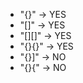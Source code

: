 

- "{}"    -> YES
- "[]"    -> YES
- "[][]"  -> YES
- "{}{}"  -> YES
- "{}]"   ->  NO
- "{}{"   ->  NO